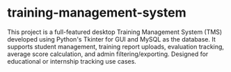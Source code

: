 # training-management-system
This project is a full-featured desktop Training Management System (TMS) developed using Python's Tkinter for GUI and MySQL as the database. It supports student management, training report uploads, evaluation tracking, average score calculation, and admin filtering/exporting. Designed for educational or internship tracking use cases.
